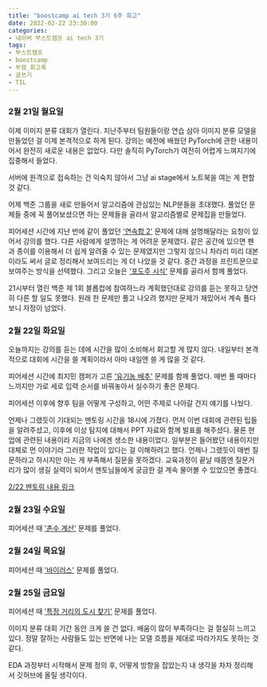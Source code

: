 ```yaml
---
title: "boostcamp ai tech 3기 6주 회고"
date: 2022-02-22 23:30:00
categories:
- 네이버 부스트캠프 ai tech 3기
tags:
- 부스트캠프
- boostcamp
- 부캠_회고록
- 글쓰기
- TIL
---
```


### 2월 21일 월요일

이제 이미지 분류 대회가 열린다. 지난주부터 팀원들이랑 연습 삼아 이미지 분류 모델을 만들었던 걸 이제 본격적으로 하게 된다. 강의는 예전에 배웠던 PyTorch에 관한 내용이어서 완전히 새로운 내용은 없었다. 
다만 솔직히 PyTorch가 여전히 어렵게 느껴지기에 집중해서 들었다.

서버에 원격으로 접속하는 건 익숙치 않아서 그냥 ai stage에서 노트북을 여는 게 편할 것 같다.

어제 백준 그룹을 새로 만들어서 알고리즘에 관심있는 NLP분들을 초대했다. 풀었던 문제들 중에 꼭 풀어보셨으면 하는 문제들을 골라서 알고리즘별로 문제집을 만들었다.

피어세션 시간에 지난 번에 같이 풀었던 ['연속합 2'](https://www.acmicpc.net/problem/13398) 문제에 대해 설명해달라는 요청이 있어서 강의를 했다. 다른 사람에게 설명하는 게 어려운 문제였다. 같은 공간에 있으면 펜과 종이를 이용해서 더 쉽게 알려줄 수 있는 문제였지만 그렇지 않으니 차라리 미리 대본이라도 써서 글로 정리해서 보여드리는 게 더 나았을 것 같다. 중간 과정을 프린트문으로 보여주는 방식을 선택했다. 그리고 오늘은 ['포도주 시식'](https://www.acmicpc.net/problem/2156) 문제를 골라서 함께 풀었다. 

21시부터 열린 백준 제 1회 블롭컵에 참여하느라 계획했던대로 강의를 듣는 못하고 당연히 다른 할 일도 못했다. 원래 한 문제만 풀고 나오려 했지만 문제가 재밌어서 계속 풀다보니 자정이 넘었다.



### 2월 22일 화요일

오늘까지는 강의를 듣는 데에 시간을 많이 소비해서 회고할 게 많지 않다. 내일부터 본격적으로 대회에 시간을 쓸 계획이라서 아마 내일엔 쓸 게 많을 것 같다. 

피어세션 시간에 최지민 캠퍼가 고른 ['유기농 배추'](https://www.acmicpc.net/problem/1012) 문제를 함께 풀었다. 매번 풀 때마다 느끼지만 가로 세로 입력 순서를 바꿔놓아서 실수하기 좋은 문제다. 

피어세션 이후에 향후 팀을 어떻게 구성하고, 어떤 주제로 나아갈 건지 얘기를 나눴다.

언제나 그랬듯이 기대되는 멘토링 시간을 18시에 가졌다. 먼저 이번 대회에 관련된 팁들을 알려주셨고, 이후에 이상 탐지에 대해서 PPT 자료와 함께 발표를 해주셨다. 물론 현업에 관련된 내용이라 지금의 나에겐 생소한 내용이었다. 일부분은 들어봤던 내용이지만 대체로 먼 이야기라 그러한 작업이 있다는 걸 이해하려고 했다. 언제나 그랬듯이 매번 질문하라고 하시지만 아는 게 부족해서 질문을 못하겠다. 교육과정이 끝날 때쯤엔 질문거리가 많이 생길 실력이 되어서 멘토님들에게 궁금한 걸 계속 물어볼 수 있었으면 좋겠다. 

[2/22 멘토링 내용 링크](https://aitech3.slack.com/archives/C02TU672AJ2/p1645538193214719)



### 2월 23일 수요일


피어세션 때 ['촌수 계산'](https://www.acmicpc.net/problem/2644) 문제를 풀었다.


### 2월 24일 목요일
피어세션 때 ['바이러스'](https://www.acmicpc.net/problem/2606) 문제를 풀었다.

### 2월 25일 금요일
피어세션 때 ['특정 거리의 도시 찾기'](https://www.acmicpc.net/problem/18352) 문제를 풀었다.


이미지 분류 대회 기간 동안 크게 쓸 건 없다. 배움이 많이 부족하다는 걸 절실히 느끼고 있다. 정말 잘하는 사람들도 있는 반면에 나는 모델 흐름을 제대로 따라가지도 못하는 것 같다.

EDA 과정부터 시작해서 문제 정의 후, 어떻게 방향을 잡았는지 내 생각을 차차 정리해서 깃허브에 올릴 생각이다.
